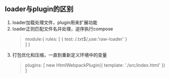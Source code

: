 ## loader与plugin的区别
   1. loader加载处理文件，plugin用来扩展功能
   2. loader正则匹配文件名并处理，逆序执行compose  
      > module:{
      >     rules: [
      >       { test: /\.txt$/,use:'raw-loader' }  
      >     ]
      > }
   3. 打包优化和压缩，一直到重新定义环境中的变量
      > plugins: [ 
      >   new HtmlWebpackPlugin({ template: './src/index.html' }) 
      > ]  
       